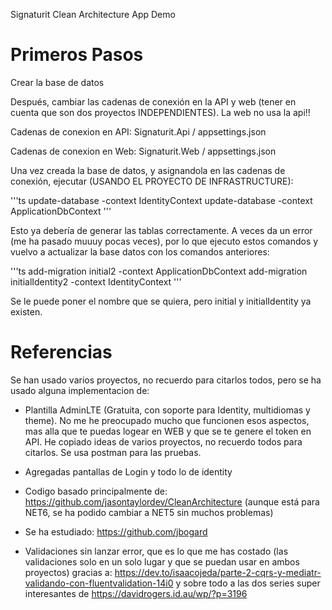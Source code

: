 ﻿Signaturit Clean Architecture App Demo

# Primeros Pasos

Crear la base de datos

Después, cambiar las cadenas de conexión en la API y web (tener en cuenta que son dos proyectos INDEPENDIENTES). La web no usa la api!!

Cadenas de conexion en API: 
Signaturit.Api / appsettings.json

Cadenas de conexion en Web:
Signaturit.Web / appsettings.json

Una vez creada la base de datos, y asignandola en las cadenas de conexión, ejecutar (USANDO EL PROYECTO DE INFRASTRUCTURE):

'''ts
update-database -context IdentityContext
update-database -context ApplicationDbContext
'''

Esto ya debería de generar las tablas correctamente. A veces da un error (me ha pasado muuuy pocas veces), por lo que ejecuto estos
comandos y vuelvo a actualizar la base datos con los comandos anteriores:

'''ts
add-migration initial2 -context ApplicationDbContext
add-migration initialIdentity2 -context IdentityContext
'''

Se le puede poner el nombre que se quiera, pero initial y initialIdentity ya existen.

# Referencias

Se han usado varios proyectos, no recuerdo para citarlos todos, pero se ha usado alguna implementacion de:

* Plantilla AdminLTE (Gratuita, con soporte para Identity, multidiomas y theme). No me he preocupado mucho que funcionen esos aspectos,
  mas alla que te puedas logear en WEB y que se te genere el token en API. He copiado ideas de varios proyectos, no recuerdo todos para citarlos.
  Se usa postman para las pruebas.

* Agregadas pantallas de Login y todo lo de identity
* Codigo basado principalmente de: https://github.com/jasontaylordev/CleanArchitecture (aunque está para NET6, se ha podido cambiar a NET5 sin muchos problemas)
* Se ha estudiado: https://github.com/jbogard

* Validaciones sin lanzar error, que es lo que me has costado (las validaciones solo en un solo lugar y que se puedan usar en ambos proyectos)
gracias a: https://dev.to/isaacojeda/parte-2-cqrs-y-mediatr-validando-con-fluentvalidation-14i0 y sobre todo a las dos series 
super interesantes de https://davidrogers.id.au/wp/?p=3196